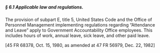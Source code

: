 ##### § 6.1 Applicable law and regulations. #####

The provision of subpart E, title 5, United States Code and the Office of Personnel Management implementing regulations regarding “Attendance and Leave” apply to Government Accountability Office employees. This includes hours of work, annual leave, sick leave, and other paid leave.

[45 FR 68378, Oct. 15, 1980, as amended at 47 FR 56979, Dec. 22, 1982]